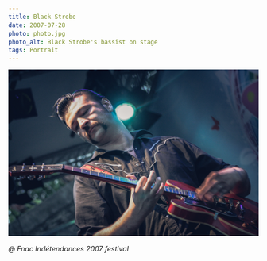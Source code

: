 ```yaml
---
title: Black Strobe
date: 2007-07-28
photo: photo.jpg
photo_alt: Black Strobe's bassist on stage
tags: Portrait
---
```

![Close up of Black Strobe singier playing the guitar on stage](photo-2.jpg)

_@ Fnac Indétendances 2007 festival_
